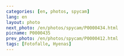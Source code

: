 ```yaml
---
categories: [en, photos, spycam]
lang: en
layout: photo
next_photo: /en/photos/spycam/P0000434.html
picname: P0000435
prev_photo: /en/photos/spycam/P0000412.html
tags: [Fotofalle, Hyenas]
---
```

